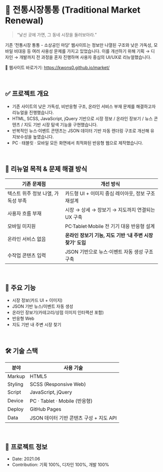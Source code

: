# 🛒 전통시장통통 (Traditional Market Renewal)
> “낯선 곳에 가면, 그 동네 시장을 둘러보아라.”

기존 ‘전통시장 통통 - 소상공인 마당’ 웹사이트는 정보만 나열된 구조와 낮은 가독성, 모바일 비대응 등 여러 사용성 문제를 가지고 있었습니다.
이를 개선하기 위해 기획 → 디자인 → 개발까지 전 과정을 혼자 진행하며 사용자 중심의 UI/UX로 리뉴얼했습니다.

🔗 웹사이트 바로가기: https://kwons0.github.io/market/

<br/>

## ✅ 프로젝트 개요
- 기존 사이트의 낮은 가독성, 비반응형 구조, 온라인 서비스 부재 문제를 해결하고자 리뉴얼을 진행했습니다.
- HTML, SCSS, JavaScript, jQuery 기반으로 시장 정보 / 온라인 장보기 / 뉴스 콘텐츠 / 지도 기반 시장 탐색 기능을 구현했습니다.
- 반복적인 뉴스·이벤트 콘텐츠는 JSON 데이터 기반 자동 렌더링 구조로 개선해 유지보수성을 높였습니다.
- PC · 태블릿 · 모바일 모든 화면에서 최적화된 반응형 웹으로 제작했습니다.

<br/>

## 🎯 리뉴얼 목적 & 문제 해결 방식
| 기존 문제점               | 개선 방식                                 |
| -------------------- | ------------------------------------- |
| 텍스트 위주 정보 나열, 가독성 부족 | 카드형 UI + 이미지 중심 레이아웃, 정보 구조 재설계       |
| 사용자 흐름 부재            | 시장 → 상세 → 장보기 → 지도까지 연결되는 UX 구축       |
| 모바일 미지원              | PC·Tablet·Mobile 전 기기 대응 반응형 설계       |
| 온라인 서비스 없음           | **온라인 장보기 기능, 지도 기반 ‘내 주변 시장 찾기’ 도입** |
| 수작업 콘텐츠 입력           | JSON 기반으로 뉴스·이벤트 자동 생성 구조 구축          |

<br/>

## 📌 주요 기능
- 시장 정보(카드 UI + 이미지)
- JSON 기반 뉴스/이벤트 자동 생성
- 온라인 장보기(카테고리/상점 이미지 인터랙션 포함)
- 반응형 Web
- 지도 기반 내 주변 시장 찾기

<br/>

## 🛠 기술 스택
| 분야      | 사용 기술                       |
| ------- | --------------------------- |
| Markup  | HTML5                       |
| Styling | SCSS (Responsive Web)       |
| Script  | JavaScript, jQuery          |
| Device  | PC · Tablet · Mobile (반응형)  |
| Deploy  | GitHub Pages                |
| Data    | JSON 데이터 기반 콘텐츠 구성 + 지도 API |

<br/>

## 📅 프로젝트 정보
- Date: 2021.06
- Contribution: 기획 100%, 디자인 100%, 개발 100%
